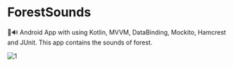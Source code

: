 # ForestSounds
🌲🔊 Android App with using Kotlin, MVVM, DataBinding, Mockito, Hamcrest and JUnit. This app contains the sounds of forest.

![1](https://user-images.githubusercontent.com/76612421/126187324-9f905bdc-dc1a-4e99-86b7-c3753564bf5a.PNG)
